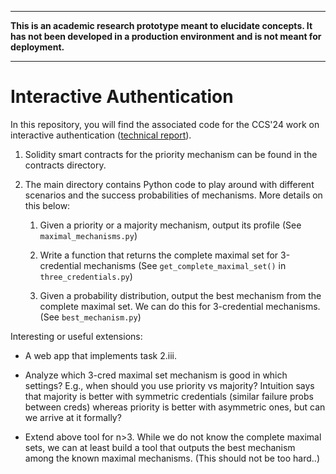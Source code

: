 ----------------------------------------------------------------

**This is an academic research prototype meant to elucidate concepts. It has not been developed in a production environment and is not meant for deployment.**

----------------------------------------------------------------

# Interactive Authentication

In this repository, you will find the associated code for the CCS'24 work on interactive authentication ([technical report](https://eprint.iacr.org/2022/1682)). 

1. Solidity smart contracts for the priority mechanism can be found in the contracts directory.

2. The main directory contains Python code to play around with different scenarios and the success probabilities of mechanisms. More details on this below:

    1. Given a priority or a majority mechanism, output its profile (See `maximal_mechanisms.py`)

    2. Write a function that returns the complete maximal set for 3-credential mechanisms (See `get_complete_maximal_set()` in `three_credentials.py`)

    3. Given a probability distribution, output the best mechanism from the complete maximal set. We can do this for 3-credential mechanisms. (See `best_mechanism.py`)

Interesting or useful extensions:

- A web app that implements task 2.iii.

- Analyze which 3-cred maximal set mechanism is good in which settings? E.g., when should you use priority vs majority? Intuition says that majority is better with symmetric credentials (similar failure probs between creds) whereas priority is better with asymmetric ones, but can we arrive at it formally?

- Extend above tool for n>3. While we do not know the complete maximal sets, we can at least build a tool that outputs the best mechanism among the known maximal mechanisms. (This should not be too hard..)
